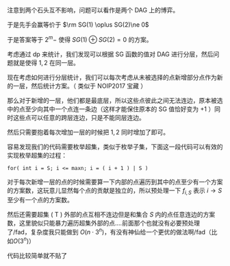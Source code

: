 注意到两个石头互不影响，问题可以看作是两个 DAG 上的博弈。

于是先手会赢等价于 $\rm SG(1) \oplus SG(2)\ne 0$

于是答案等于 $2^m-$ 使得 $SG(1)\oplus SG(2)=0$ 的方案。

考虑通过 dp 来统计，我们发现可以根据 SG 函数的值对 DAG 进行分层，然后问题就是使得 $1,2$ 在同一层。

现在考虑如何进行分层统计，我们可以每次考虑从未被选择的点新增部分点作为新的一层，然后统计方案。（ 类似于 NOIP2017 宝藏 ）

那么对于新增的一层，他们都是最底层，所以这些点彼此之间无法连边，原本被选中的点至少向其中一个点连一条边（这样才能保住原本的 SG 值恰好变为 $+1$ ）同时这些点可以任意的跨层连边，只是不能同层连边。

然后只需要抱着每次增加一层的时候把 $1,2$ 同时增加了即可。

容易发现我们的代码需要枚举超集，类似于枚举子集，下面这一段代码可以有效的实现枚举超集的过程：

```
for( int i = S; i <= maxn; i = ( i + 1 ) | S ) 
```

对于每次新增一层的点的时候需要算一下内部的点遍历到其中的点至少有一个方案的方案数，这玩意儿显然每个点的贡献是独立的，所以预处理一下 $f_{i,S}$ 表示 $i\to S$ 至少有一个点的方案数。

然后还需要超集 ( T ) 外部的点互相不连边但是和集合 $S$ 内的点任意连边的方案数，这里貌似只能暴力遍历超集外部的点....前面那个也就没有必要预处理了/fad，复杂度我只能做到 $O(n\cdot 3^n)$，有没有神仙给一个更优的做法啊/fad（比如$O(3^n)$）

代码比较简单就不贴了